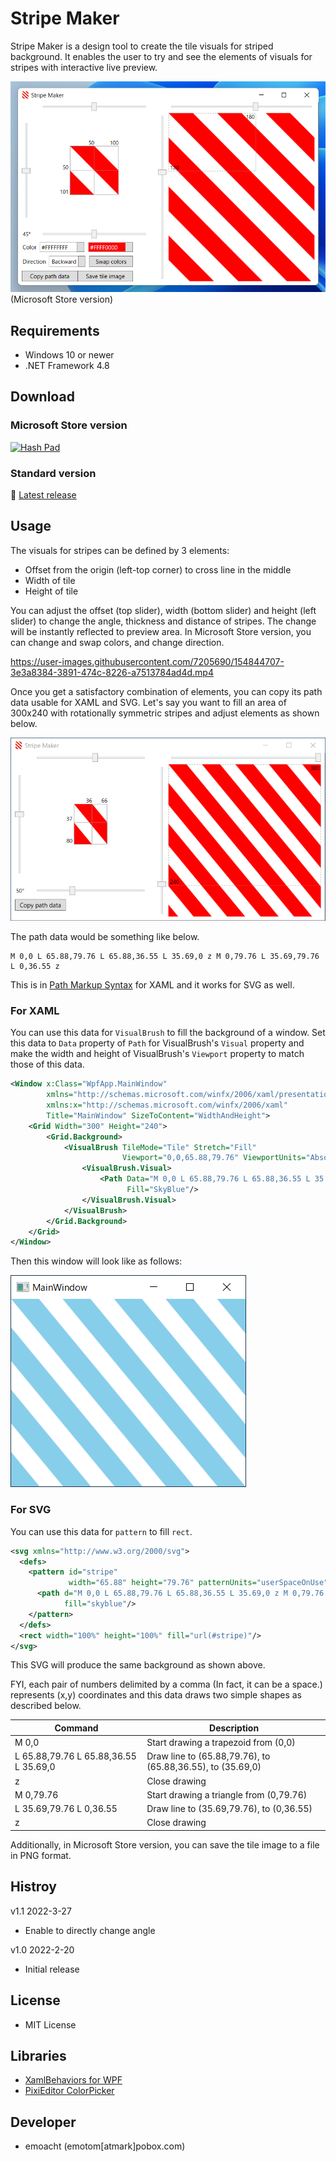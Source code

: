 ﻿# Stripe Maker

Stripe Maker is a design tool to create the tile visuals for striped background. It enables the user to try and see the elements of visuals for stripes with interactive live preview.

![Screenshot](Images/StripeMaker-1.png)<br />
(Microsoft Store version)

## Requirements

 * Windows 10 or newer
 * .NET Framework 4.8

## Download

### Microsoft Store version

<a href='//www.microsoft.com/store/apps/9nv83vmn99tr?cid=storebadge&ocid=badge'><img src='https://developer.microsoft.com/store/badges/images/English_get-it-from-MS.png' alt='Hash Pad' width='142px' height='52px'/></a>

### Standard version

:floppy_disk: <a href="https://github.com/emoacht/StripeMaker/releases/latest">Latest release</a>

## Usage

The visuals for stripes can be defined by 3 elements:

 * Offset from the origin (left-top corner) to cross line in the middle
 * Width of tile
 * Height of tile

You can adjust the offset (top slider), width (bottom slider) and height (left slider) to change the angle, thickness and distance of stripes. The change will be instantly reflected to preview area. In Microsoft Store version, you can change and swap colors, and change direction.

https://user-images.githubusercontent.com/7205690/154844707-3e3a8384-3891-474c-8226-a7513784ad4d.mp4

Once you get a satisfactory combination of elements, you can copy its path data usable for XAML and SVG. Let's say you want to fill an area of 300x240 with rotationally symmetric stripes and adjust elements as shown below. 

![Screenshot](Images/StripeMaker-4a.png)

The path data would be something like below.

```
M 0,0 L 65.88,79.76 L 65.88,36.55 L 35.69,0 z M 0,79.76 L 35.69,79.76 L 0,36.55 z
```

This is in [Path Markup Syntax](https://docs.microsoft.com/en-us/dotnet/desktop/wpf/graphics-multimedia/path-markup-syntax) for XAML and it works for SVG as well.

### For XAML

You can use this data for `VisualBrush` to fill the background of a window. Set this data to `Data` property of `Path` for VisualBrush's `Visual` property and make the width and height of VisualBrush's `Viewport` property to match those of this data.

```xml
<Window x:Class="WpfApp.MainWindow"
        xmlns="http://schemas.microsoft.com/winfx/2006/xaml/presentation"
        xmlns:x="http://schemas.microsoft.com/winfx/2006/xaml"
        Title="MainWindow" SizeToContent="WidthAndHeight">
    <Grid Width="300" Height="240">
        <Grid.Background>
            <VisualBrush TileMode="Tile" Stretch="Fill"
                         Viewport="0,0,65.88,79.76" ViewportUnits="Absolute">
                <VisualBrush.Visual>
                    <Path Data="M 0,0 L 65.88,79.76 L 65.88,36.55 L 35.69,0 z M 0,79.76 L 35.69,79.76 L 0,36.55 z"
                          Fill="SkyBlue"/>
                </VisualBrush.Visual>
            </VisualBrush>
        </Grid.Background>
    </Grid>
</Window>
```

Then this window will look like as follows:

![Screenshot](Images/StripeMaker-4b.png)

### For SVG

You can use this data for `pattern` to fill `rect`.

```xml
<svg xmlns="http://www.w3.org/2000/svg">
  <defs>
    <pattern id="stripe"
             width="65.88" height="79.76" patternUnits="userSpaceOnUse">
      <path d="M 0,0 L 65.88,79.76 L 65.88,36.55 L 35.69,0 z M 0,79.76 L 35.69,79.76 L 0,36.55 z"
            fill="skyblue"/>
    </pattern>
  </defs>
  <rect width="100%" height="100%" fill="url(#stripe)"/>
</svg>
```

This SVG will produce the same background as shown above.

FYI, each pair of numbers delimited by a comma (In fact, it can be a space.) represents (x,y) coordinates and this data draws two simple shapes as described below.

| Command                               | Description                                                |
|---------------------------------------|------------------------------------------------------------|
| M 0,0                                 | Start drawing a trapezoid from (0,0)                       |
| L 65.88,79.76 L 65.88,36.55 L 35.69,0 | Draw line to (65.88,79.76), to (65.88,36.55), to (35.69,0) |
| z                                     | Close drawing                                              |
| M 0,79.76                             | Start drawing a triangle from (0,79.76)                    |
| L 35.69,79.76 L 0,36.55               | Draw line to (35.69,79.76), to (0,36.55)                   |
| z                                     | Close drawing                                              |

Additionally, in Microsoft Store version, you can save the tile image to a file in PNG format.

## Histroy

v1.1 2022-3-27

 - Enable to directly change angle

v1.0 2022-2-20

 - Initial release

## License

 - MIT License

## Libraries

 - [XamlBehaviors for WPF](https://github.com/microsoft/XamlBehaviorsWpf)
 - [PixiEditor ColorPicker](https://github.com/PixiEditor/ColorPicker)

## Developer

 - emoacht (emotom[atmark]pobox.com)
 